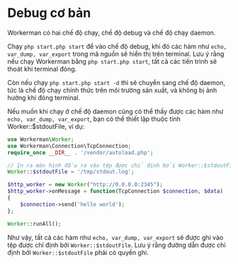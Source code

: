 # Debug cơ bản

Workerman có hai chế độ chạy, chế độ debug và chế độ chạy daemon.

Chạy ```php start.php start``` để vào chế độ debug, khi đó các hàm như ```echo, var_dump, var_export``` trong mã nguồn sẽ hiển thị trên terminal. Lưu ý rằng nếu chạy Workerman bằng ```php start.php start```, tất cả các tiến trình sẽ thoát khi terminal đóng.

Còn nếu chạy ```php start.php start -d``` thì sẽ chuyển sang chế độ daemon, tức là chế độ chạy chính thức trên môi trường sản xuất, và không bị ảnh hưởng khi đóng terminal.

Nếu muốn khi chạy ở chế độ daemon cũng có thể thấy được các hàm như ```echo, var_dump, var_export```, bạn có thể thiết lập thuộc tính Worker::$stdoutFile, ví dụ:

```php
use Workerman\Worker;
use Workerman\Connection\TcpConnection;
require_once __DIR__ . '/vendor/autoload.php';

// In ra màn hình đầu ra vào tệp được chỉ định bởi Worker::$stdoutFile
Worker::$stdoutFile = '/tmp/stdout.log';

$http_worker = new Worker("http://0.0.0.0:2345");
$http_worker->onMessage = function(TcpConnection $connection, $data)
{
    $connection->send('hello world');
};

Worker::runAll();
```

Như vậy, tất cả các hàm như ```echo, var_dump, var_export``` sẽ được ghi vào tệp được chỉ định bởi ```Worker::$stdoutFile```. Lưu ý rằng đường dẫn được chỉ định bởi ```Worker::$stdoutFile``` phải có quyền ghi.
